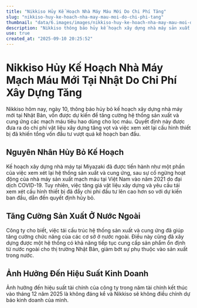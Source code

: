 ```yaml
---
title: "Nikkiso Hủy Kế Hoạch Nhà Máy Máu Mới Do Chi Phí Tăng"
slug: "nikkiso-huy-ke-hoach-nha-may-mau-moi-do-chi-phi-tang"
thumbnail: "data/6.images/images/nikkiso-huy-ke-hoach-nha-may-mau-moi-do-chi-phi-tang.webp"
description: "Nikkiso thông báo hủy kế hoạch xây dựng nhà máy sản xuất mạch máu mới tại Nhật Bản do chi phí vật liệu xây dựng tăng cao và điều chỉnh cơ cấu thiết bị."
use: true
created_at: "2025-09-10 20:25:52"
---
```


# Nikkiso Hủy Kế Hoạch Nhà Máy Mạch Máu Mới Tại Nhật Do Chi Phí Xây Dựng Tăng

Nikkiso hôm nay, ngày 10, thông báo hủy bỏ kế hoạch xây dựng nhà máy mới tại Nhật Bản, vốn được dự kiến để tăng cường hệ thống sản xuất và cung ứng các mạch máu tiêu hao dùng cho lọc máu. Quyết định này được đưa ra do chi phí vật liệu xây dựng tăng vọt và việc xem xét lại cấu hình thiết bị đã khiến tổng vốn đầu tư vượt quá kế hoạch ban đầu.

## Nguyên Nhân Hủy Bỏ Kế Hoạch

Kế hoạch xây dựng nhà máy tại Miyazaki đã được tiến hành như một phần của việc xem xét lại hệ thống sản xuất và cung ứng, sau sự cố ngừng hoạt động của nhà máy sản xuất mạch máu tại Việt Nam vào năm 2021 do đại dịch COVID-19. Tuy nhiên, việc tăng giá vật liệu xây dựng và yêu cầu tái xem xét cấu hình thiết bị đã đẩy chi phí đầu tư lên cao hơn so với dự kiến ban đầu, dẫn đến quyết định hủy bỏ.

## Tăng Cường Sản Xuất Ở Nước Ngoài

Công ty cho biết, việc tái cấu trúc hệ thống sản xuất và cung ứng đã giúp tăng cường chức năng của các cơ sở ở nước ngoài. Điều này cũng đã xây dựng được một hệ thống có khả năng tiếp tục cung cấp sản phẩm ổn định từ nước ngoài cho thị trường Nhật Bản, giảm bớt sự phụ thuộc vào sản xuất trong nước.

## Ảnh Hưởng Đến Hiệu Suất Kinh Doanh

Ảnh hưởng đến hiệu suất tài chính của công ty trong năm tài chính kết thúc vào tháng 12 năm 2025 là không đáng kể và Nikkiso sẽ không điều chỉnh dự báo kinh doanh của mình.